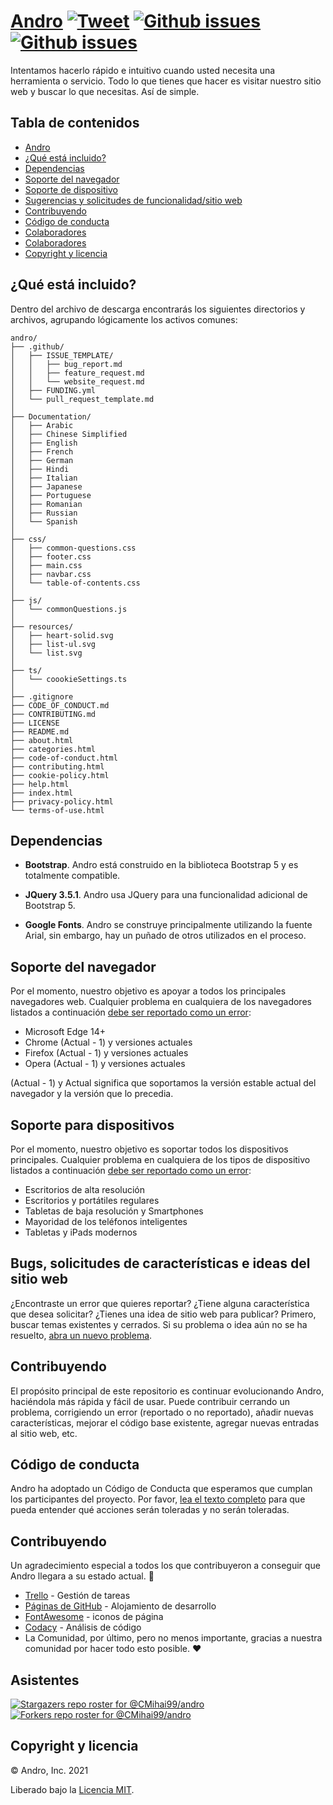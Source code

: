 # <a href="https://cmihai99.github.io/andro" target="_blank" id="andro">Andro</a> [![Tweet](https://img.shields.io/twitter/url/http/shields.io.svg?style=social)](https://twitter.com/intent/tweet?text=Find%20over%20100%20new%20and%20exciting%20websites%20at&url=http://cmihai99.github.io/andro&via=androteamfaq&hashtags=andro,webdevelopment,website,websitefinder,developers) [![Github issues](https://img.shields.io/github/issues/CMihai99/andro)](https://github.com/CMihai99/andro/issues) [![Github issues](https://img.shields.io/github/issues-closed/CMihai99/andro)](https://github.com/CMihai99/andro/issues?q=is%3Aissue+is%3Aclosed)

Intentamos hacerlo rápido e intuitivo cuando usted necesita una herramienta o servicio. Todo lo que tienes que hacer es visitar nuestro sitio web y buscar lo que necesitas. Así de simple.

## Tabla de contenidos

- [Andro](#andro)
- [¿Qué está incluido?](#whats-included)
- [Dependencias](#dependencies)
- [Soporte del navegador](#browser-support)
- [Soporte de dispositivo](#device-support)
- [Sugerencias y solicitudes de funcionalidad/sitio web](#bugs-and-requests)
- [Contribuyendo](#contributing)
- [Código de conducta](#code-of-conduct)
- [Colaboradores](#contributors)
- [Colaboradores](#supporters)
- [Copyright y licencia](#copyright-and-license)

<a id="whats-included"><h2>¿Qué está incluido?</h2></a>

Dentro del archivo de descarga encontrarás los siguientes directorios y archivos, agrupando lógicamente los activos comunes:

```
andro/
├── .github/
│   ├── ISSUE_TEMPLATE/
│   │   ├── bug_report.md
│   │   ├── feature_request.md
│   │   └── website_request.md
│   ├── FUNDING.yml
│   └── pull_request_template.md
│
├── Documentation/
│   ├── Arabic
│   ├── Chinese Simplified
│   ├── English
│   ├── French
│   ├── German
│   ├── Hindi
│   ├── Italian
│   ├── Japanese
│   ├── Portuguese
│   ├── Romanian
│   ├── Russian
│   └── Spanish
│
├── css/
│   ├── common-questions.css
│   ├── footer.css
│   ├── main.css
│   ├── navbar.css
│   └── table-of-contents.css
│
├── js/
│   └── commonQuestions.js
│
├── resources/
│   ├── heart-solid.svg
│   ├── list-ul.svg
│   └── list.svg
│
├── ts/
│   └── coookieSettings.ts
│
├── .gitignore
├── CODE_OF_CONDUCT.md
├── CONTRIBUTING.md
├── LICENSE
├── README.md
├── about.html
├── categories.html
├── code-of-conduct.html
├── contributing.html
├── cookie-policy.html
├── help.html
├── index.html
├── privacy-policy.html
└── terms-of-use.html
```

<a id="dependencies"><h2>Dependencias</h2></a>

- **Bootstrap**. Andro está construido en la biblioteca Bootstrap 5 y es totalmente compatible.

- **JQuery 3.5.1**. Andro usa JQuery para una funcionalidad adicional de Bootstrap 5.

- **Google Fonts**. Andro se construye principalmente utilizando la fuente Arial, sin embargo, hay un puñado de otros utilizados en el proceso.

<a id="browser-support"><h2>Soporte del navegador</h2></a>

Por el momento, nuestro objetivo es apoyar a todos los principales navegadores web. Cualquier problema en cualquiera de los navegadores listados a continuación <a href="https://github.com/CMihai99/andro/issues/new?assignees=&labels=bug&template=bug_report.md&title=%5BBug%5D" target="_blank">debe ser reportado como un error</a>:

- Microsoft Edge 14+
- Chrome (Actual - 1) y versiones actuales
- Firefox (Actual - 1) y versiones actuales
- Opera (Actual - 1) y versiones actuales

(Actual - 1) y Actual significa que soportamos la versión estable actual del navegador y la versión que lo precedia.

<a id="device-support"><h2>Soporte para dispositivos</h2></a>

Por el momento, nuestro objetivo es soportar todos los dispositivos principales. Cualquier problema en cualquiera de los tipos de dispositivo listados a continuación <a href="https://github.com/CMihai99/andro/issues/new?assignees=&labels=bug&template=bug_report.md&title=%5BBug%5D" target="_blank">debe ser reportado como un error</a>:

- Escritorios de alta resolución
- Escritorios y portátiles regulares
- Tabletas de baja resolución y Smartphones
- Mayoridad de los teléfonos inteligentes
- Tabletas y iPads modernos

<a id="bugs-and-requests"><h2>Bugs, solicitudes de características e ideas del sitio web</h2></a>

¿Encontraste un error que quieres reportar? ¿Tiene alguna característica que desea solicitar? ¿Tienes una idea de sitio web para publicar? Primero, buscar temas existentes y cerrados. Si su problema o idea aún no se ha resuelto, [abra un nuevo problema](https://github.com/CMihai99/andro/issues/new/choose).

<a id="contributing"><h2>Contribuyendo</h2></a>

El propósito principal de este repositorio es continuar evolucionando Andro, haciéndola más rápida y fácil de usar. Puede contribuir cerrando un problema, corrigiendo un error (reportado o no reportado), añadir nuevas características, mejorar el código base existente, agregar nuevas entradas al sitio web, etc.

<a id="code-of-conduct"><h2>Código de conducta</h2></a>

Andro ha adoptado un Código de Conducta que esperamos que cumplan los participantes del proyecto. Por favor, [lea el texto completo](https://cmihai99.github.io/andro/code-of-conduct.html) para que pueda entender qué acciones serán toleradas y no serán toleradas.

<a id="contributors"><h2>Contribuyendo</h2></a>

Un agradecimiento especial a todos los que contribuyeron a conseguir que Andro llegara a su estado actual. 👏

- [Trello](https://www.trello.com/) - Gestión de tareas
- [Páginas de GitHub](https://pages.github.com/) - Alojamiento de desarrollo
- [FontAwesome](https://www.fontawesome.com/) - iconos de página
- [Codacy](https://www.codacy.com/) - Análisis de código
- La Comunidad, por último, pero no menos importante, gracias a nuestra comunidad por hacer todo esto posible. ♥

<a id="supporters"><h2>Asistentes</h2></a>

[![Stargazers repo roster for @CMihai99/andro](https://reporoster.com/stars/CMihai99/andro)](https://github.com/CMihai99/andro/stargazers) [![Forkers repo roster for @CMihai99/andro](https://reporoster.com/forks/CMihai99/andro)](https://github.com/CMihai99/andro/network/members)

<a id="copyright-and-license"><h2>Copyright y licencia</h2></a>

© Andro, Inc. 2021

Liberado bajo la [Licencia MIT](LICENSE).
